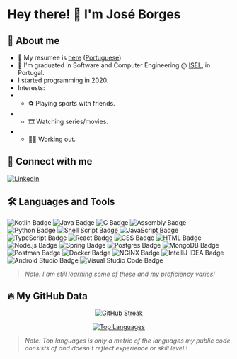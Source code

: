 # Hey there! 👋 I'm José Borges

## 📖 About me
- 📝 My resumee is [here](https://www.canva.com/design/DAGTS613Gho/FYih971Ts2vNDejX2soh1w/view?utm_content=DAGTS613Gho&utm_campaign=designshare&utm_medium=link&utm_source=editor) ([Portuguese](https://www.canva.com/design/DAGSW5Uvc_0/7zdRs7mU0Z2JA6LsA5DZxA/view?utm_content=DAGSW5Uvc_0&utm_campaign=designshare&utm_medium=link&utm_source=editor))
- 🏫 I'm graduated in Software and Computer Engineering @ [ISEL](https://www.isel.pt/enISEL), in Portugal.
- I started programming in 2020.
- Interests:
-   - ⚽ Playing sports with friends.
-   - 🎞️ Watching series/movies.
-   - 💪🏼 Working out.

## 🔗 Connect with me
[![LinkedIn](https://img.shields.io/badge/-LinkedIn-blue?style=flat&logo=Linkedin&logoColor=white)](https://www.linkedin.com/in/jos%C3%A9-borges-b0245b32b)


## 🛠️ Languages and Tools
<img src="https://img.shields.io/badge/-Kotlin-7F52FF?style=flat&logo=kotlin&logoColor=white" alt="Kotlin Badge" />
<img src="https://img.shields.io/badge/-Java-007396?style=flat&logo=java&logoColor=white" alt="Java Badge" />

<img src="https://img.shields.io/badge/-C-00599C?style=flat&logo=c" alt="C Badge" />
<img src="https://img.shields.io/badge/-Assembly-525252?style=flat&color=black" alt="Assembly Badge" />
<img src="https://img.shields.io/badge/-Python-FFD43B?style=flat&logo=python&logoColor=blue" alt="Python Badge" />
<img src="https://img.shields.io/badge/-Shell_Script-4EAA25?style=flat&logo=gnu-bash&logoColor=white&color=black" alt="Shell Script Badge" />

<img src="https://img.shields.io/badge/-JavaScript-F7DF1E?style=flat&logo=javascript&logoColor=black" alt="JavaScript Badge" />
<img src="https://img.shields.io/badge/-TypeScript-3178C6?style=flat&logo=typescript&logoColor=white" alt="TypeScript Badge" />
<img src="https://img.shields.io/badge/-React-61DAFB?style=flat&logo=react&logoColor=black" alt="React Badge" />
<img src="https://img.shields.io/badge/-CSS-1572B6?style=flat&logo=css3&logoColor=white" alt="CSS Badge" />
<img src="https://img.shields.io/badge/-HTML-E34F26?style=flat&logo=html5&logoColor=white" alt="HTML Badge" />

<img src="https://img.shields.io/badge/-Node.js-339933?style=flat&logo=node-dot-js&logoColor=white" alt="Node.js Badge" />
<img src="https://img.shields.io/badge/-Spring-6DB33F?style=flat&logo=spring&logoColor=white" alt="Spring Badge" />
<img src="https://img.shields.io/badge/-Postgres-336791?style=flat&logo=postgresql&logoColor=white" alt="Postgres Badge" />
<img src="https://img.shields.io/badge/-MongoDB-47A248?style=flat&logo=mongodb&logoColor=white" alt="MongoDB Badge" />

<img src="https://img.shields.io/badge/-Postman-FF6C37?style=flat&logo=postman&logoColor=white" alt="Postman Badge" />
<img src="https://img.shields.io/badge/-Docker-2496ED?style=flat&logo=docker&logoColor=white" alt="Docker Badge" />
<img src="https://img.shields.io/badge/-NGINX-009639?style=flat&logo=nginx&logoColor=white" alt="NGINX Badge" />


<img src="https://img.shields.io/badge/-IntelliJ_IDEA-000000?style=flat&logo=intellij-idea&logoColor=white" alt="IntelliJ IDEA Badge" />
<img src="https://img.shields.io/badge/-Android_Studio-3DDC84?style=flat&logo=android-studio&logoColor=white" alt="Android Studio Badge" />
<img src="https://img.shields.io/badge/-Visual_Studio_Code-0078d7?style=flat&logo=visual-studio-code&logoColor=white" alt="Visual Studio Code Badge" />


<!--<img src="https://img.shields.io/badge/-Bootstrap-7952B3?style=flat&logo=bootstrap&logoColor=white" alt="Bootstrap Badge" />
<img src="https://img.shields.io/badge/-Elasticsearch-005571?style=flat&logo=elasticsearch&logoColor=white" alt="Elasticsearch Badge" />]-->

<p>

> _Note: I am still learning some of these and my proficiency varies!_

## 🔥 My GitHub Data
<div align=center>

[![GitHub Streak](https://github-readme-streak-stats.herokuapp.com?user=Jose-Borges&theme=tokyonight)](https://git.io/streak-stats)

[![Top Languages](https://github-readme-stats.vercel.app/api/top-langs/?username=Jose-Borges&layout=compact&theme=tokyonight)](https://github.com/anuraghazra/github-readme-stats)

</div>

> _Note: Top languages is only a metric of the languages my public code consists of and doesn't reflect experience or skill level.!_

